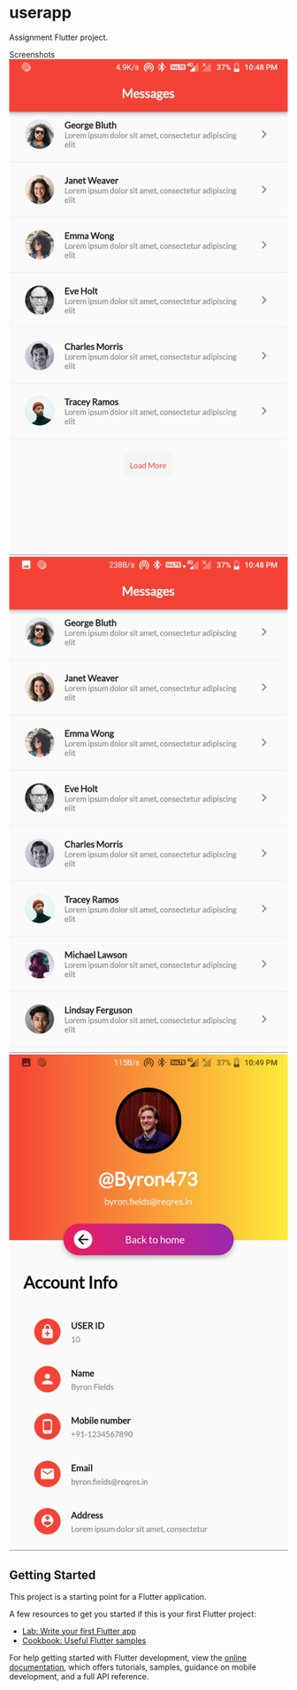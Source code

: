 # userapp

Assignment Flutter project.


Screenshots
![](screenshots/Screenshot_20220505-224853.png)
![](screenshots/Screenshot_20220505-224900.png)
![](screenshots/Screenshot_20220505-224910.png)

## Getting Started

This project is a starting point for a Flutter application.

A few resources to get you started if this is your first Flutter project:

- [Lab: Write your first Flutter app](https://docs.flutter.dev/get-started/codelab)
- [Cookbook: Useful Flutter samples](https://docs.flutter.dev/cookbook)

For help getting started with Flutter development, view the
[online documentation](https://docs.flutter.dev/), which offers tutorials,
samples, guidance on mobile development, and a full API reference.
